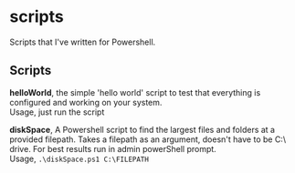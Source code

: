 # scripts 

Scripts that I've written for Powershell. </br>

## Scripts 
**helloWorld**, the simple 'hello world' script to test that everything is configured and working on your system. </br>
Usage, just run the script </br>

**diskSpace**, A Powershell script to find the largest files and folders at a provided filepath.
Takes a filepath as an argument, doesn't have to be C:\ drive. For best results run in admin powerShell prompt. </br>
Usage, `.\diskSpace.ps1 C:\FILEPATH` </br>
